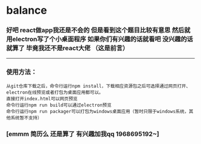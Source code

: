 # balance

### 好吧 react做app我还是不会的 但是看到这个题目比较有意思 然后就用electron写了个小桌面程序 如果你们有兴趣的话就看吧 没兴趣的话就算了 毕竟我还不是react大佬 （这是前言）

***

### 使用方法：
    从git仓库下载之后，命令行运行npm install，下载相应资源包之后可选择通过网页打开、electron在线预览或者打包为桌面应用都可以。
    直接打开index.html可以网页预览
    命令行运行npm run build可以通过electron预览
    命令行运行npm run packager可以打包为windows桌面应用（暂时只限于windows系统，其他系统暂不支持）

### [emmm 简历么 还是算了 有兴趣加我qq 1968695192~]